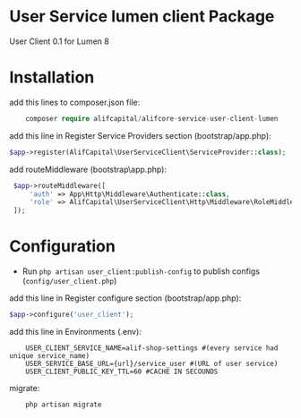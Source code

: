 User Service lumen client Package
==========

User Client 0.1 for Lumen 8

Installation
============

add this lines to composer.json file:
```php
    composer require alifcapital/alifcore-service-user-client-lumen   
```

add this line in Register Service Providers section (bootstrap/app.php):
```php
$app->register(AlifCapital\UserServiceClient\ServiceProvider::class);
```

add routeMiddleware (bootstrap\app.php):
```php
 $app->routeMiddleware([
     'auth' => App\Http\Middleware\Authenticate::class,
     'role' => AlifCapital\UserServiceClient\Http\Middleware\RoleMiddleware::class
 ]);
```


Configuration
============
- Run `php artisan user_client:publish-config` to publish configs (`config/user_client.php`)

add this line in Register configure section (bootstrap/app.php):
```php
$app->configure('user_client');   
```

add this line in Environments (.env):
```dotenv
    USER_CLIENT_SERVICE_NAME=alif-shop-settings #(every service had unique service_name)
    USER_SERVICE_BASE_URL={url}/service_user #(URL of user service)
    USER_CLIENT_PUBLIC_KEY_TTL=60 #CACHE IN SECOUNDS 
```

migrate:
```php
    php artisan migrate
```
